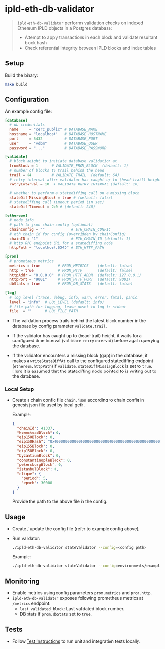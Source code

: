# ipld-eth-db-validator

> `ipld-eth-db-validator` performs validation checks on indexed Ethereum IPLD objects in a Postgres database:
> * Attempt to apply transactions in each block and validate resultant block hash
> * Check referential integrity between IPLD blocks and index tables

## Setup

Build the binary:

```bash
make build
```

## Configuration

An example config file:

```toml
[database]
  # db credentials
  name     = "cerc_public" # DATABASE_NAME
  hostname = "localhost"   # DATABASE_HOSTNAME
  port     = 5432          # DATABASE_PORT
  user     = "vdbm"        # DATABASE_USER
  password = "..."         # DATABASE_PASSWORD

[validate]
  # block height to initiate database validation at
  fromBlock = 1      # VALIDATE_FROM_BLOCK  (default: 1)
  # number of blocks to trail behind the head
  trail = 64         # VALIDATE_TRAIL  (default: 64)
  # retry interval after validator has caught up to (head-trail) height (in sec)
  retryInterval = 10  # VALIDATE_RETRY_INTERVAL (default: 10)

  # whether to perform a statediffing call on a missing block
  stateDiffMissingBlock = true # (default: false)
  # statediffing call timeout period (in sec)
  stateDiffTimeout = 240 # (default: 240)

[ethereum]
  # node info
  # path to json chain config (optional)
  chainConfig = ""            # ETH_CHAIN_CONFIG
  # eth chain id for config (overridden by chainConfig)
  chainID = "1"               # ETH_CHAIN_ID (default: 1)
  # http RPC endpoint URL for a statediffing node
  httpPath = "localhost:8545" # ETH_HTTP_PATH

[prom]
  # prometheus metrics
  metrics = true        # PROM_METRICS    (default: false)
  http = true           # PROM_HTTP       (default: false)
  httpAddr = "0.0.0.0"  # PROM_HTTP_ADDR  (default: 127.0.0.1)
  httpPort = "9001"     # PROM_HTTP_PORT  (default: 9001)
  dbStats = true        # PROM_DB_STATS   (default: false)

[log]
  # log level (trace, debug, info, warn, error, fatal, panic)
  level = "info"  # LOG_LEVEL (default: info)
  # file path for logging, leave unset to log to stdout
  file  = ""      # LOG_FILE_PATH
```


* The validation process trails behind the latest block number in the database by config parameter `validate.trail`.

* If the validator has caught up to (head-trail) height, it waits for a configured time interval (`validate.retryInterval`) before again querying the database.

* If the validator encounters a missing block (gap) in the database, it makes a `writeStateDiffAt` call to the configured statediffing endpoint (`ethereum.httpPath`) if `validate.stateDiffMissingBlock` is set to `true`. Here it is assumed that the statediffing node pointed to is writing out to the database.

### Local Setup

* Create a chain config file `chain.json` according to chain config in genesis json file used by local geth.

  Example:

  ```json
  {
    "chainId": 41337,
    "homesteadBlock": 0,
    "eip150Block": 0,
    "eip150Hash": "0x0000000000000000000000000000000000000000000000000000000000000000",
    "eip155Block": 0,
    "eip158Block": 0,
    "byzantiumBlock": 0,
    "constantinopleBlock": 0,
    "petersburgBlock": 0,
    "istanbulBlock": 0,
    "clique": {
      "period": 5,
      "epoch": 30000
    }
  }
  ```

  Provide the path to the above file in the config.

## Usage

* Create / update the config file (refer to example config above).

* Run validator:

  ```bash
  ./ipld-eth-db-validator stateValidator --config=<config path>
  ```

  Example:

  ```bash
  ./ipld-eth-db-validator stateValidator --config=environments/example.toml
  ```

## Monitoring

* Enable metrics using config parameters `prom.metrics` and `prom.http`.
* `ipld-eth-db-validator` exposes following prometheus metrics at `/metrics` endpoint:
  * `last_validated_block`: Last validated block number.
  * DB stats if `prom.dbStats` set to `true`.

## Tests

* Follow [Test Instructions](./test/README.md) to run unit and integration tests locally.
